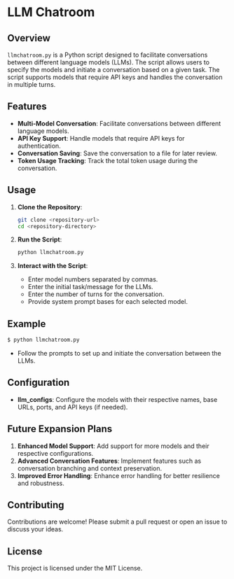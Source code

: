 
# LLM Chatroom

## Overview
`llmchatroom.py` is a Python script designed to facilitate conversations between different language models (LLMs). The script allows users to specify the models and initiate a conversation based on a given task. The script supports models that require API keys and handles the conversation in multiple turns.

## Features
- **Multi-Model Conversation**: Facilitate conversations between different language models.
- **API Key Support**: Handle models that require API keys for authentication.
- **Conversation Saving**: Save the conversation to a file for later review.
- **Token Usage Tracking**: Track the total token usage during the conversation.

## Usage
1. **Clone the Repository**:
    ```bash
    git clone <repository-url>
    cd <repository-directory>
    ```

2. **Run the Script**:
    ```bash
    python llmchatroom.py
    ```

3. **Interact with the Script**:
   - Enter model numbers separated by commas.
   - Enter the initial task/message for the LLMs.
   - Enter the number of turns for the conversation.
   - Provide system prompt bases for each selected model.

## Example
```bash
$ python llmchatroom.py
```
- Follow the prompts to set up and initiate the conversation between the LLMs.

## Configuration
- **llm_configs**: Configure the models with their respective names, base URLs, ports, and API keys (if needed).

## Future Expansion Plans
1. **Enhanced Model Support**: Add support for more models and their respective configurations.
2. **Advanced Conversation Features**: Implement features such as conversation branching and context preservation.
3. **Improved Error Handling**: Enhance error handling for better resilience and robustness.

## Contributing
Contributions are welcome! Please submit a pull request or open an issue to discuss your ideas.

## License
This project is licensed under the MIT License.
